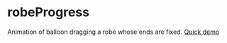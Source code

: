 # robeProgress
Animation of balloon dragging a robe whose ends are fixed.
[Quick demo](https://github.com/MyColaAnikeiev/rope_progress)
